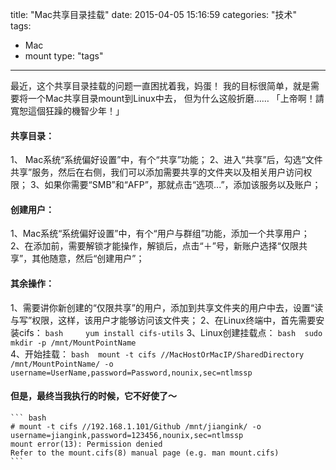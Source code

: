 title: "Mac共享目录挂载"
date: 2015-04-05 15:16:59
categories: "技术"   
tags: 
  - Mac
  - mount 
type: "tags"
---

最近，这个共享目录挂载的问题一直困扰着我，妈蛋！
我的目标很简单，就是需要将一个Mac共享目录mount到Linux中去，
但为什么这般折磨……
「上帝啊！請寬恕這個狂躁的機智少年！」

<!--more-->

#### 共享目录：

1、 Mac系统“系统偏好设置”中，有个“共享”功能；
2、进入“共享”后，勾选“文件共享”服务，然后在右侧，我们可以添加需要共享的文件夹以及相关用户访问权限；
3、如果你需要“SMB”和“AFP”，那就点击“选项...”，添加该服务以及账户；

#### 创建用户：

1、Mac系统“系统偏好设置”中，有个“用户与群组”功能，添加一个共享用户；
2、在添加前，需要解锁才能操作，解锁后，点击“＋”号，新账户选择“仅限共享”，其他随意，然后“创建用户”；

#### 其余操作：

1、需要讲你新创建的“仅限共享”的用户，添加到共享文件夹的用户中去，设置“读与写”权限，这样，该用户才能够访问该文件夹；
2、在Linux终端中，首先需要安装cifs： 
    ``` bash    
    yum install cifs-utils
    ``` 
3、Linux创建挂载点： 
    ``` bash 
    sudo mkdir -p /mnt/MountPointName
    ```  
4、开始挂载： 
    ``` bash 
    mount -t cifs //MacHostOrMacIP/SharedDirectory /mnt/MountPointName/ -o username=UserName,password=Password,nounix,sec=ntlmssp
    ``` 
#### 但是，最终当我执行的时候，它不好使了～ 
    ``` bash 
    # mount -t cifs //192.168.1.101/Github /mnt/jiangink/ -o username=jiangink,password=123456,nounix,sec=ntlmssp
    mount error(13): Permission denied
    Refer to the mount.cifs(8) manual page (e.g. man mount.cifs)
    ``` 
